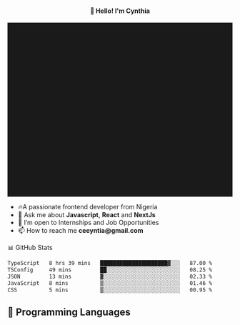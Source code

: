 <h4 align="center">👋 Hello! I'm Cynthia</h4>

<hr style="height:10%; margin-left:0; margin-right:0;" />

<div align="left">
  <ul>
  <li>🔥A passionate frontend developer from Nigeria</li>
  <li>💬 Ask me about <strong>Javascript</strong>, <strong>React</strong> and <strong> NextJs</strong></li>
  <li>👯 I’m open to Internships and Job Opportunities</li>
  <li>📫 How to reach me <strong>ceeyntia@gmail.com</strong></li>
</ul>
</div
  
## 📊 GitHub Stats

<!--START_SECTION:waka-->

```txt
TypeScript   8 hrs 39 mins   █████████████████████▓░░░   87.00 %
TSConfig     49 mins         ██░░░░░░░░░░░░░░░░░░░░░░░   08.25 %
JSON         13 mins         ▓░░░░░░░░░░░░░░░░░░░░░░░░   02.33 %
JavaScript   8 mins          ▒░░░░░░░░░░░░░░░░░░░░░░░░   01.46 %
CSS          5 mins          ▒░░░░░░░░░░░░░░░░░░░░░░░░   00.95 %
```

<!--END_SECTION:waka-->

## 💬 Programming Languages

<!--START_SECTION:languages-->
<!--END_SECTION:languages-->
